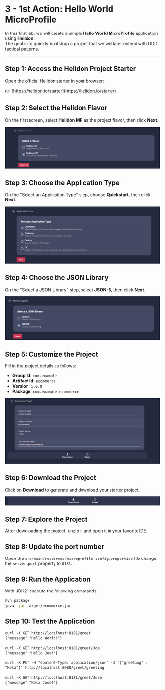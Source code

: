 # 3 - 1st Action: Hello World MicroProfile

In this first lab, we will create a simple **Hello World MicroProfile** application using **Helidon**.  
The goal is to quickly bootstrap a project that we will later extend with DDD tactical patterns.

---

## Step 1: Access the Helidon Project Starter

Open the official Helidon starter in your browser:  

👉 [https://helidon.io/starter](https://helidon.io/starter) 

## Step 2: Select the Helidon Flavor

On the first screen, select **Helidon MP** as the project flavor, then click **Next**.

![Helidon MP Selection](images/03-helidon-1.png)

## Step 3: Choose the Application Type

On the "Select an Application Type" step, choose **Quickstart**, then click **Next**.

![Helidon Quickstart](images/03-helidon-2.png)

## Step 4: Choose the JSON Library

On the "Select a JSON Library" step, select **JSON-B**, then click **Next**.

![JSON-B Selection](images/03-helidon-3.png)

## Step 5: Customize the Project

Fill in the project details as follows:

- **Group Id**: `com.example`
- **Artifact Id**: `ecommerce`
- **Version**: `1.0.0`
- **Package**: `com.example.ecommerce`

![Customize Project](images/03-helidon-4.png)

## Step 6: Download the Project

Click on **Download** to generate and download your starter project.

![Download Project](images/03-helidon-5.png)


## Step 7: Explore the Project

After downloading the project, unzip it and open it in your favorite IDE.

## Step 8: Update the port number

Open the `src/main/resources/microprofile-config.properties` file change the `server.port` property to `8181`.

## Step 9: Run the Application

With JDK21 execute the following commands: 

```bash
mvn package
java -jar target/ecommerce.jar
```

## Step 10: Test the Application


```shell
curl -X GET http://localhost:8181/greet
{"message":"Hello World!"}

curl -X GET http://localhost:8181/greet/Joe
{"message":"Hello Joe!"}

curl -X PUT -H "Content-Type: application/json" -d '{"greeting" : "Hola"}' http://localhost:8080/greet/greeting

curl -X GET http://localhost:8181/greet/Jose
{"message":"Hola Jose!"}
```